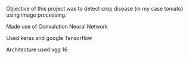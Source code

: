 Objective of this project was to detect crop disease (in my case tomato) using image processing.

Made use of Convalution Neural Network

Used keras and google Tensorflow

Architecture used vgg 16

